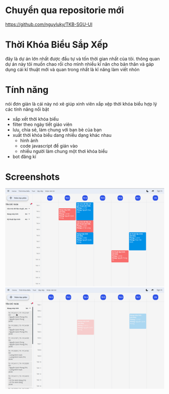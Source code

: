 
# Chuyển qua repositorie mới
https://github.com/nguyluky/TKB-SGU-UI

# Thời Khóa Biểu Sắp Xếp

đây là dự án lớn nhất được đầu tự và tốn thời gian nhất của tôi.
thông quan dự án này tôi muốn chao rồi cho mình nhiều kĩ năn cho bản thân và gáp dụng cái kĩ thuật mới và quan trong nhất là kĩ năng làm viết nhón

# Tính năng

nói đơn giản là cái này nó xẽ giúp xinh viên xắp xệp thời khóa biểu hợp lý
các tính năng nổi bật
- xắp xết thời khóa biểu
- filter theo ngày tiết giáo viên
- lưu, chia sẻ, làm chung với bạn bè của bạn
- xuất thời khóa biểu dang nhiều dạng khác nhau
  - hình ảnh
  - code javascript để gián vào 
  - nhiều người làm chung một thơi khóa biểu
- bot đăng kí


# Screenshots

![](./public/images/able_img1.png)
![](./screenshots/Screenshot%20from%202024-04-07%2019-09-59.png)

